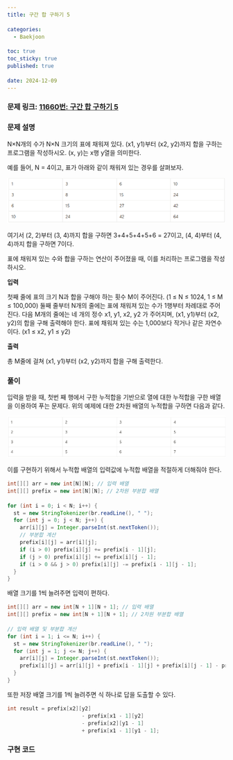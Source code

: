 ```yaml
---
title: 구간 합 구하기 5

categories:
  - Baekjoon

toc: true
toc_sticky: true
published: true
 
date: 2024-12-09
---
```


### 문제 링크: [11660번: 구간 합 구하기 5](https://www.acmicpc.net/problem/11660)

### 문제 설명

N×N개의 수가 N×N 크기의 표에 채워져 있다. (x1, y1)부터 (x2, y2)까지 합을 구하는 프로그램을 작성하시오. (x, y)는 x행 y열을 의미한다.

예를 들어, N = 4이고, 표가 아래와 같이 채워져 있는 경우를 살펴보자.

![입력값 표](/assets/images/11660-01.png)

여기서 (2, 2)부터 (3, 4)까지 합을 구하면 3+4+5+4+5+6 = 27이고, (4, 4)부터 (4, 4)까지 합을 구하면 7이다.

표에 채워져 있는 수와 합을 구하는 연산이 주어졌을 때, 이를 처리하는 프로그램을 작성하시오.

**입력**

첫째 줄에 표의 크기 N과 합을 구해야 하는 횟수 M이 주어진다. (1 ≤ N ≤ 1024, 1 ≤ M ≤ 100,000) 둘째 줄부터 N개의 줄에는 표에 채워져 있는 수가 1행부터 차례대로 주어진다. 다음 M개의 줄에는 네 개의 정수 x1, y1, x2, y2 가 주어지며, (x1, y1)부터 (x2, y2)의 합을 구해 출력해야 한다. 표에 채워져 있는 수는 1,000보다 작거나 같은 자연수이다. (x1 ≤ x2, y1 ≤ y2)

**출력**

총 M줄에 걸쳐 (x1, y1)부터 (x2, y2)까지 합을 구해 출력한다.

### 풀이

입력을 받을 때, 첫번 째 행에서 구한 누적합을 기반으로 열에 대한 누적합을 구한 배열을 이용하여 푸는 문제다. 위의 예제에 대한 2차원 배열의 누적합을 구하면 다음과 같다.

![누적합 표](/assets/images/11660-02.png)

이를 구현하기 위해서 누적합 배열의 입력값에 누적합 배열을 적절하게 더해줘야 한다. 

```java
int[][] arr = new int[N][N]; // 입력 배열
int[][] prefix = new int[N][N]; // 2차원 부분합 배열
        
for (int i = 0; i < N; i++) {
  st = new StringTokenizer(br.readLine(), " ");
  for (int j = 0; j < N; j++) {
    arr[i][j] = Integer.parseInt(st.nextToken());
    // 부분합 계산
    prefix[i][j] = arr[i][j];
    if (i > 0) prefix[i][j] += prefix[i - 1][j];
    if (j > 0) prefix[i][j] += prefix[i][j - 1];
    if (i > 0 && j > 0) prefix[i][j] -= prefix[i - 1][j - 1];
  }
}
```

배열 크기를 1씩 늘려주면 입력이 편하다.

```java
int[][] arr = new int[N + 1][N + 1]; // 입력 배열
int[][] prefix = new int[N + 1][N + 1]; // 2차원 부분합 배열

// 입력 배열 및 부분합 계산
for (int i = 1; i <= N; i++) {
  st = new StringTokenizer(br.readLine(), " ");
  for (int j = 1; j <= N; j++) {
    arr[i][j] = Integer.parseInt(st.nextToken());
    prefix[i][j] = arr[i][j] + prefix[i - 1][j] + prefix[i][j - 1] - prefix[i - 1][j - 1];
  }
}
```

또한 저장 배열 크기를 1씩 늘려주면 식 하나로 답을 도출할 수 있다.

```java
int result = prefix[x2][y2] 
						- prefix[x1 - 1][y2] 
						- prefix[x2][y1 - 1] 
						+ prefix[x1 - 1][y1 - 1];
```

### 구현 코드

<script src="https://gist.github.com/sehako/90d6ae759661be198d4110e459378824.js"></script>